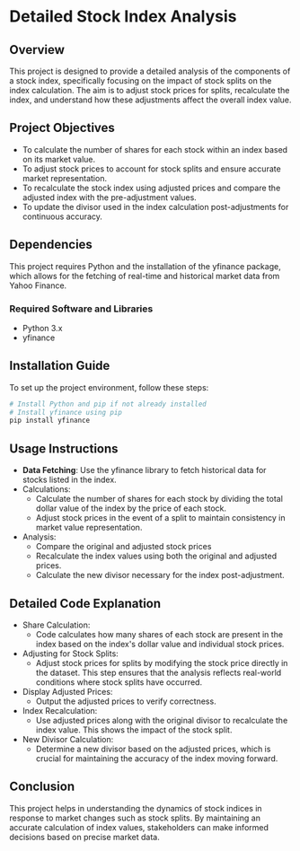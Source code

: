 # Detailed Stock Index Analysis

## Overview

This project is designed to provide a detailed analysis of the components of a stock index, specifically focusing on the impact of stock splits on the index calculation. The aim is to adjust stock prices for splits, recalculate the index, and understand how these adjustments affect the overall index value.

## Project Objectives

- To calculate the number of shares for each stock within an index based on its market value.
- To adjust stock prices to account for stock splits and ensure accurate market representation.
- To recalculate the stock index using adjusted prices and compare the adjusted index with the pre-adjustment values.
- To update the divisor used in the index calculation post-adjustments for continuous accuracy.

## Dependencies

This project requires Python and the installation of the yfinance package, which allows for the fetching of real-time and historical market data from Yahoo Finance.

### Required Software and Libraries

- Python 3.x
- yfinance

## Installation Guide

To set up the project environment, follow these steps:

```bash
# Install Python and pip if not already installed
# Install yfinance using pip
pip install yfinance
```

## Usage Instructions

* **Data Fetching**: Use the yfinance library to fetch historical data for stocks listed in the index.
* Calculations:
  * Calculate the number of shares for each stock by dividing the total dollar value of the index by the price of each stock.
  * Adjust stock prices in the event of a split to maintain consistency in market value representation.
* Analysis:
  * Compare the original and adjusted stock prices
  * Recalculate the index values using both the original and adjusted prices.
  * Calculate the new divisor necessary for the index post-adjustment.

## Detailed Code Explanation

* Share Calculation:
  * Code calculates how many shares of each stock are present in the index based on the index's dollar value and individual stock prices.
* Adjusting for Stock Splits:
  * Adjust stock prices for splits by modifying the stock price directly in the dataset. This step ensures that the analysis reflects real-world conditions where stock splits have occurred.
* Display Adjusted Prices:
  * Output the adjusted prices to verify correctness.
* Index Recalculation:
  * Use adjusted prices along with the original divisor to recalculate the index value. This shows the impact of the stock split.
* New Divisor Calculation:
  * Determine a new divisor based on the adjusted prices, which is crucial for maintaining the accuracy of the index moving forward.

## Conclusion

This project helps in understanding the dynamics of stock indices in response to market changes such as stock splits. By maintaining an accurate calculation of index values, stakeholders can make informed decisions based on precise market data.
